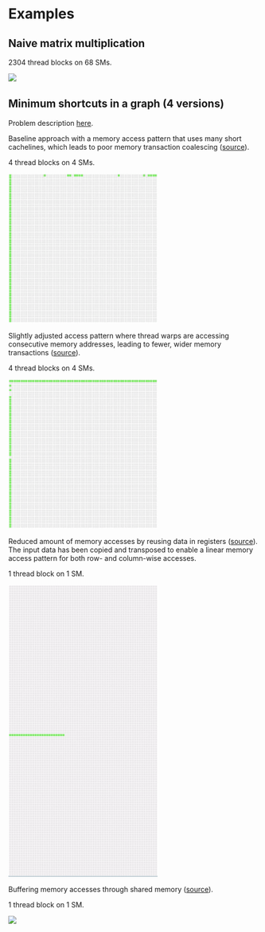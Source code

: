 # Examples

## Naive matrix multiplication

2304 thread blocks on 68 SMs.

![](gifs/screen-matmul.gif)

## Minimum shortcuts in a graph (4 versions)

Problem description [here](http://ppc.cs.aalto.fi/ch2/).

Baseline approach with a memory access pattern that uses many short cachelines, which leads to poor memory transaction coalescing ([source](http://ppc.cs.aalto.fi/ch4/v0/)).

4 thread blocks on 4 SMs.

![](gifs/screen-v0.gif)

Slightly adjusted access pattern where thread warps are accessing consecutive memory addresses, leading to fewer, wider memory transactions ([source](http://ppc.cs.aalto.fi/ch4/v1/)).

4 thread blocks on 4 SMs.

![](gifs/screen-v1.gif)

Reduced amount of memory accesses by reusing data in registers ([source](http://ppc.cs.aalto.fi/ch4/v2/)).
The input data has been copied and transposed to enable a linear memory access pattern for both row- and column-wise accesses.

1 thread block on 1 SM.

![](gifs/screen-v2.gif)

Buffering memory accesses through shared memory ([source](http://ppc.cs.aalto.fi/ch4/v3/)).

1 thread block on 1 SM.

![](gifs/screen-v3.gif)
